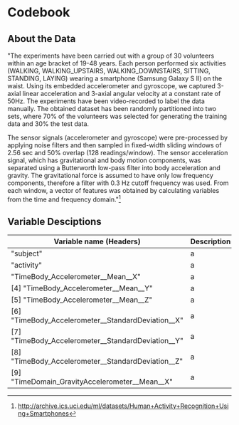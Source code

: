 # Codebook
## About the Data
"The experiments have been carried out with a group of 30 volunteers within an age bracket of 19-48 years. Each person performed six 
activities (WALKING, WALKING_UPSTAIRS, WALKING_DOWNSTAIRS, SITTING, STANDING, LAYING) wearing a smartphone (Samsung Galaxy S II) on 
the waist. Using its embedded accelerometer and gyroscope, we captured 3-axial linear acceleration and 3-axial angular velocity at a 
constant rate of 50Hz. The experiments have been video-recorded to label the data manually. The obtained dataset has been randomly 
partitioned into two sets, where 70% of the volunteers was selected for generating the training data and 30% the test data. 

The sensor signals (accelerometer and gyroscope) were pre-processed by applying noise filters and then sampled in fixed-width sliding 
windows of 2.56 sec and 50% overlap (128 readings/window). The sensor acceleration signal, which has gravitational and body motion 
components, was separated using a Butterworth low-pass filter into body acceleration and gravity. The gravitational force is assumed 
to have only low frequency components, therefore a filter with 0.3 Hz cutoff frequency was used. From each window, a vector of features 
was obtained by calculating variables from the time and frequency domain."[^1]

## Variable Desciptions
Variable name (Headers) | Description
--- | ---
"subject" | a                                                            
"activity" | a                                                               
"TimeBody_Accelerometer__Mean__X"   | a                                      
 [4] "TimeBody_Accelerometer__Mean__Y"    | a                                     
 [5] "TimeBody_Accelerometer__Mean__Z"      | a                                   
 [6] "TimeBody_Accelerometer__StandardDeviation__X"   | a                         
 [7] "TimeBody_Accelerometer__StandardDeviation__Y"| a                            
 [8] "TimeBody_Accelerometer__StandardDeviation__Z"  | a                          
 [9] "TimeDomain_GravityAccelerometer__Mean__X"  | a                              






[^1]: http://archive.ics.uci.edu/ml/datasets/Human+Activity+Recognition+Using+Smartphones 
